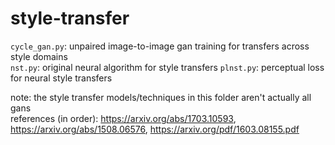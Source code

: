 # style-transfer

`cycle_gan.py`: unpaired image-to-image gan training for transfers across style domains <br>
`nst.py`: original neural algorithm for style transfers 
`plnst.py`: perceptual loss for neural style transfers

note: the style transfer models/techniques in this folder aren't actually all gans <br>
references (in order): https://arxiv.org/abs/1703.10593, https://arxiv.org/abs/1508.06576, https://arxiv.org/pdf/1603.08155.pdf